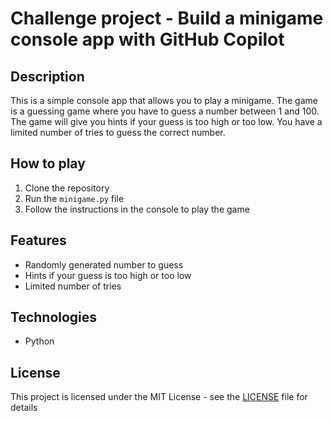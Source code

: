 # Challenge project - Build a minigame console app with GitHub Copilot

## Description
This is a simple console app that allows you to play a minigame. The game is a guessing game where you have to guess a number between 1 and 100. The game will give you hints if your guess is too high or too low. You have a limited number of tries to guess the correct number.

## How to play
1. Clone the repository
2. Run the `minigame.py` file
3. Follow the instructions in the console to play the game

## Features
- Randomly generated number to guess
- Hints if your guess is too high or too low
- Limited number of tries

## Technologies
- Python

## License
This project is licensed under the MIT License - see the [LICENSE](LICENSE) file for details